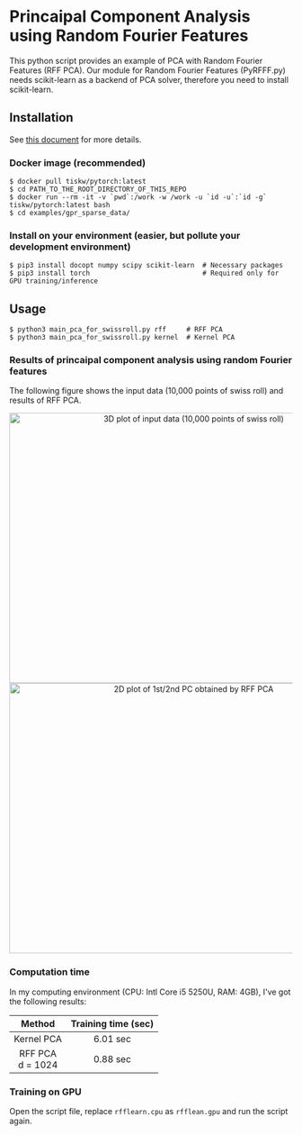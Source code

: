 # Princaipal Component Analysis using Random Fourier Features

This python script provides an example of PCA with Random Fourier Features (RFF PCA).
Our module for Random Fourier Features (PyRFFF.py) needs scikit-learn as a backend of PCA solver,
therefore you need to install scikit-learn.


## Installation

See [this document](../../SETUP.md) for more details.

### Docker image (recommended)

```console
$ docker pull tiskw/pytorch:latest
$ cd PATH_TO_THE_ROOT_DIRECTORY_OF_THIS_REPO
$ docker run --rm -it -v `pwd`:/work -w /work -u `id -u`:`id -g` tiskw/pytorch:latest bash
$ cd examples/gpr_sparse_data/
```

### Install on your environment (easier, but pollute your development environment)

```console
$ pip3 install docopt numpy scipy scikit-learn  # Necessary packages
$ pip3 install torch                            # Required only for GPU training/inference
```

## Usage

```console
$ python3 main_pca_for_swissroll.py rff     # RFF PCA
$ python3 main_pca_for_swissroll.py kernel  # Kernel PCA
```

### Results of princaipal component analysis using random Fourier features

The following figure shows the input data (10,000 points of swiss roll) and results of RFF PCA.

<div align="center">
  <img src="./figure_pca_for_swissroll_3d.png" width="640" height="480" alt="3D plot of input data (10,000 points of swiss roll)" />
  <img src="./figure_pca_for_swissroll_rffpca.png" width="640" height="480" alt="2D plot of 1st/2nd PC obtained by RFF PCA" />
</div>


### Computation time

In my computing environment (CPU: Intl Core i5 5250U, RAM: 4GB), I've got the following results:

| Method                | Training time (sec) |
| :------------------:  | :-----------------: |
| Kernel PCA            | 6.01 sec            |
| RFF PCA <br> d = 1024 | 0.88 sec            |

### Training on GPU

Open the script file, replace `rfflearn.cpu` as `rfflean.gpu` and run the script again.
